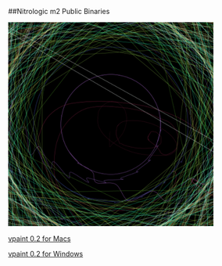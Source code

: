 ##Nitrologic m2 Public Binaries

![releases](releases.png?raw=true "Latest Binaries")

[vpaint 0.2 for Macs](https://github.com/nitrologic/m2/raw/master/releases/VPaint0.2.app.zip)

[vpaint 0.2 for Windows](https://github.com/nitrologic/m2/raw/master/releases/VPaint0.2.zip)
